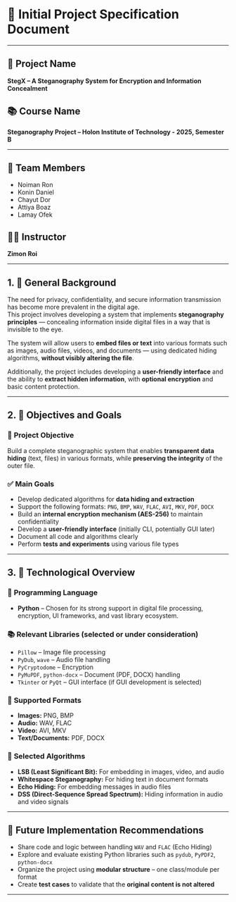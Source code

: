 # 🧠 Initial Project Specification Document

---

## 📌 Project Name
**StegX – A Steganography System for Encryption and Information Concealment**

## 📚 Course Name
**Steganography Project – Holon Institute of Technology - 2025, Semester B**

---

## 👥 Team Members
- Noiman Ron  
- Konin Daniel  
- Chayut Dor  
- Attiya Boaz  
- Lamay Ofek  

## 👨‍🏫 Instructor
**Zimon Roi**

---

## 1. 🧾 General Background

The need for privacy, confidentiality, and secure information transmission has become more prevalent in the digital age.  
This project involves developing a system that implements **steganography principles** — concealing information inside digital files in a way that is invisible to the eye.

The system will allow users to **embed files or text** into various formats such as images, audio files, videos, and documents — using dedicated hiding algorithms, **without visibly altering the file**.

Additionally, the project includes developing a **user-friendly interface** and the ability to **extract hidden information**, with **optional encryption** and basic content protection.

---

## 2. 🎯 Objectives and Goals

### 🎯 **Project Objective**
Build a complete steganographic system that enables **transparent data hiding** (text, files) in various formats, while **preserving the integrity** of the outer file.

### ✅ **Main Goals**
- Develop dedicated algorithms for **data hiding and extraction**
- Support the following formats: `PNG`, `BMP`, `WAV`, `FLAC`, `AVI`, `MKV`, `PDF`, `DOCX`
- Build an **internal encryption mechanism (AES-256)** to maintain confidentiality
- Develop a **user-friendly interface** (initially CLI, potentially GUI later)
- Document all code and algorithms clearly
- Perform **tests and experiments** using various file types

---

## 3. 🧪 Technological Overview

### 🐍 **Programming Language**
- **Python** – Chosen for its strong support in digital file processing, encryption, UI frameworks, and vast library ecosystem.

### 📚 **Relevant Libraries (selected or under consideration)**
- `Pillow` – Image file processing  
- `PyDub`, `wave` – Audio file handling  
- `PyCryptodome` – Encryption  
- `PyMuPDF`, `python-docx` – Document (PDF, DOCX) handling  
- `Tkinter` or `PyQt` – GUI interface (if GUI development is selected)

### 📂 **Supported Formats**
- **Images:** PNG, BMP  
- **Audio:** WAV, FLAC  
- **Video:** AVI, MKV  
- **Text/Documents:** PDF, DOCX

### 🧠 **Selected Algorithms**
- **LSB (Least Significant Bit):** For embedding in images, video, and audio  
- **Whitespace Steganography:** For hiding text in document formats  
- **Echo Hiding:** For embedding messages in audio files  
- **DSS (Direct-Sequence Spread Spectrum):** Hiding information in audio and video signals

---

## 🔮 Future Implementation Recommendations
- Share code and logic between handling `WAV` and `FLAC` (Echo Hiding)
- Explore and evaluate existing Python libraries such as `pydub`, `PyPDF2`, `python-docx`
- Organize the project using **modular structure** – one class/module per format
- Create **test cases** to validate that the **original content is not altered**

---

